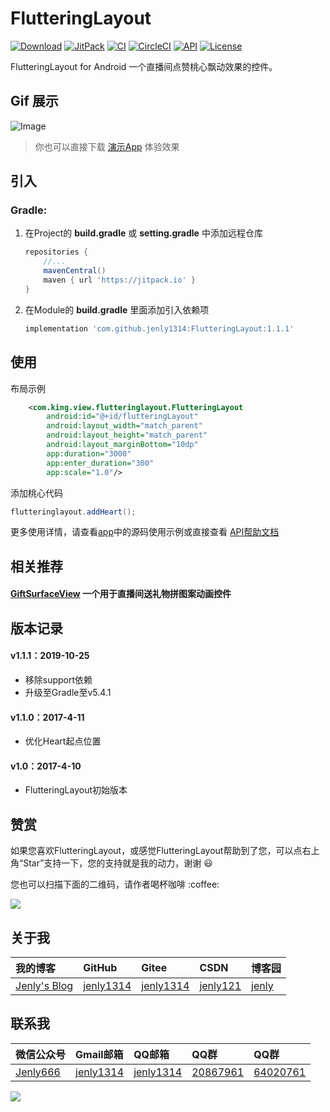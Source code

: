 # FlutteringLayout

[![Download](https://img.shields.io/badge/download-App-blue.svg)](https://raw.githubusercontent.com/jenly1314/FlutteringLayout/master/app/release/app-release.apk)
[![JitPack](https://jitpack.io/v/jenly1314/FlutteringLayout.svg)](https://jitpack.io/#jenly1314/FlutteringLayout)
[![CI](https://travis-ci.org/jenly1314/FlutteringLayout.svg?branch=master)](https://travis-ci.org/jenly1314/FlutteringLayout)
[![CircleCI](https://circleci.com/gh/jenly1314/FlutteringLayout.svg?style=svg)](https://circleci.com/gh/jenly1314/FlutteringLayout)
[![API](https://img.shields.io/badge/API-15%2B-blue.svg?style=flat)](https://android-arsenal.com/api?level=15)
[![License](https://img.shields.io/badge/license-Apche%202.0-blue.svg)](http://www.apache.org/licenses/LICENSE-2.0)

FlutteringLayout for Android 一个直播间点赞桃心飘动效果的控件。

## Gif 展示
![Image](GIF.gif)

> 你也可以直接下载 [演示App](https://raw.githubusercontent.com/jenly1314/FlutteringLayout/master/app/release/app-release.apk) 体验效果

## 引入

### Gradle:

1. 在Project的 **build.gradle** 或 **setting.gradle** 中添加远程仓库

    ```gradle
    repositories {
        //...
        mavenCentral()
        maven { url 'https://jitpack.io' }
    }
    ```

2. 在Module的 **build.gradle** 里面添加引入依赖项

    ```gradle
    implementation 'com.github.jenly1314:FlutteringLayout:1.1.1'
    ```

## 使用

布局示例
```Xml
    <com.king.view.flutteringlayout.FlutteringLayout
        android:id="@+id/flutteringLayout"
        android:layout_width="match_parent"
        android:layout_height="match_parent"
        android:layout_marginBottom="10dp"
        app:duration="3000"
        app:enter_duration="300"
        app:scale="1.0"/>
```

添加桃心代码
```Java
flutteringlayout.addHeart();
```

更多使用详情，请查看[app](app)中的源码使用示例或直接查看 [API帮助文档](https://jitpack.io/com/github/jenly1314/FlutteringLayout/latest/javadoc/)

## 相关推荐

#### [GiftSurfaceView](https://github.com/jenly1314/GiftSurfaceView) 一个用于直播间送礼物拼图案动画控件

## 版本记录

#### v1.1.1：2019-10-25
*  移除support依赖
*  升级至Gradle至v5.4.1

#### v1.1.0：2017-4-11
*  优化Heart起点位置

#### v1.0：2017-4-10
*  FlutteringLayout初始版本

## 赞赏
如果您喜欢FlutteringLayout，或感觉FlutteringLayout帮助到了您，可以点右上角“Star”支持一下，您的支持就是我的动力，谢谢 :smiley:
<p>您也可以扫描下面的二维码，请作者喝杯咖啡 :coffee:

<div>
   <img src="https://jenly1314.github.io/image/page/rewardcode.png">
</div>

## 关于我

| 我的博客                                                                                | GitHub                                                                                  | Gitee                                                                                  | CSDN                                                                                 | 博客园                                                                            |
|:------------------------------------------------------------------------------------|:----------------------------------------------------------------------------------------|:---------------------------------------------------------------------------------------|:-------------------------------------------------------------------------------------|:-------------------------------------------------------------------------------|
| <a title="我的博客" href="https://jenly1314.github.io" target="_blank">Jenly's Blog</a> | <a title="GitHub开源项目" href="https://github.com/jenly1314" target="_blank">jenly1314</a> | <a title="Gitee开源项目" href="https://gitee.com/jenly1314" target="_blank">jenly1314</a>  | <a title="CSDN博客" href="http://blog.csdn.net/jenly121" target="_blank">jenly121</a>  | <a title="博客园" href="https://www.cnblogs.com/jenly" target="_blank">jenly</a>  |

## 联系我

| 微信公众号        | Gmail邮箱                                                                          | QQ邮箱                                                                              | QQ群                                                                                                                       | QQ群                                                                                                                       |
|:-------------|:---------------------------------------------------------------------------------|:----------------------------------------------------------------------------------|:--------------------------------------------------------------------------------------------------------------------------|:--------------------------------------------------------------------------------------------------------------------------|
| [Jenly666](http://weixin.qq.com/r/wzpWTuPEQL4-ract92-R) | <a title="给我发邮件" href="mailto:jenly1314@gmail.com" target="_blank">jenly1314</a> | <a title="给我发邮件" href="mailto:jenly1314@vip.qq.com" target="_blank">jenly1314</a> | <a title="点击加入QQ群" href="https://qm.qq.com/cgi-bin/qm/qr?k=6_RukjAhwjAdDHEk2G7nph-o8fBFFzZz" target="_blank">20867961</a> | <a title="点击加入QQ群" href="https://qm.qq.com/cgi-bin/qm/qr?k=Z9pobM8bzAW7tM_8xC31W8IcbIl0A-zT" target="_blank">64020761</a> |

<div>
   <img src="https://jenly1314.github.io/image/page/footer.png">
</div>
